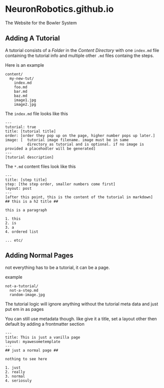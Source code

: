 NeuronRobotics.github.io
========================

The Website for the Bowler System

## Adding A Tutorial ##
A tutorial consists of a *Folder* in the *Content Directory* with one `index.md` file containing the tutorial info and multiple other `.md` files containg the steps.

Here is an example
```
content/
  my-new-tut/
    index.md
    foo.md
    bar.md
    baz.md
    image1.jpg
    image2.jpg
```

The `index.md` file looks like this
```
---
tutorial: true
title: [tutorial title]
order: [order they pop up on the page, higher number pops up later.]
image: [  tutorial image filename. image must be in same 
          directory as tutorial and is optional. if no image is provided a placehodler will be generated]
---
[tutorial description]
```

The `*.md` content files look like this

```
---
title: [step title]
step: [the step order, smaller numbers come first]
layout: post
---
[after this point, this is the content of the tutorial in markdown]
## this is a h2 title ##

this is a paragraph

1. this
2. is
3. a
4. ordered list

... etc/

```

## Adding Normal Pages ##
not everything has to be a tutorial, it can be a page.

example
```
not-a-tutorial/
  not-a-step.md
  random-image.jpg
```

The tutorial logic will ignore anything without the tutorial meta data and just put em in as pages

You can still use metadata though. like give it a title, set a layout other then default by adding a frontmatter section

```
---
title: This is just a vanilla page
layout: myawesometemplate
---
## just a normal page ##

nothing to see here

1. just
2. really
3. normal
4. seriosuly
```
